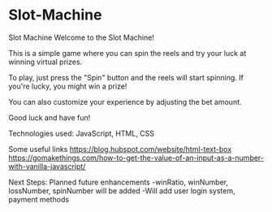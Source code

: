# Slot-Machine

Slot Machine
Welcome to the Slot Machine!

This is a simple game where you can spin the reels and try your luck at winning virtual prizes.

To play, just press the "Spin" button and the reels will start spinning. If you're lucky, you might win a prize!

You can also customize your experience by adjusting the bet amount.

Good luck and have fun!

Technologies used: JavaScript, HTML, CSS

Some useful links
https://blog.hubspot.com/website/html-text-box
https://gomakethings.com/how-to-get-the-value-of-an-input-as-a-number-with-vanilla-javascript/

Next Steps: Planned future enhancements
-winRatio, winNumber, lossNumber, spinNumber will be added
-Will add user login system, payment methods
